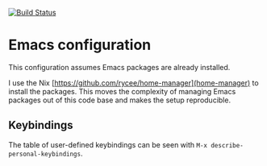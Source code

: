 [![Build Status](https://www.travis-ci.org/kototama/.emacs.d.svg?branch=master)](https://www.travis-ci.org/kototama/.emacs.d)

# Emacs configuration

This configuration assumes Emacs packages are already installed.

I use the Nix [https://github.com/rycee/home-manager](home-manager) to install
the packages. This moves the complexity of managing Emacs packages out of this
code base and makes the setup reproducible.

## Keybindings

The table of user-defined keybindings can be seen with ```M-x
describe-personal-keybindings```.
